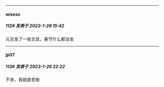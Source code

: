

*****

####  wiseaz  
##### 112#       发表于 2023-1-26 15:42

元旦发了一些文具，春节什么都没发



*****

####  jp07  
##### 113#       发表于 2023-1-26 22:22

不发，我就是老板

